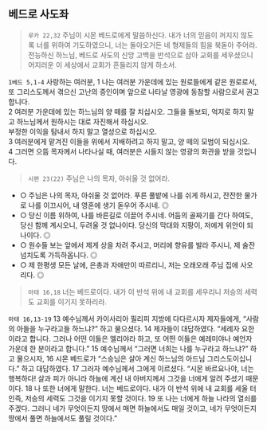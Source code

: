 ## 베드로 사도좌

> `루카 22,32` 주님이 시몬 베드로에게 말씀하신다. 내가 너의 믿음이 꺼지지 않도록 너를 위하여 기도하였으니, 너는 돌아오거든 네 형제들의 힘을 북돋아 주어라.  
> 전능하신 하느님, 베드로 사도의 신앙 고백을 반석으로 삼아 교회를 세우셨으니 어지러운 이 세상에서 교회가 흔들리지 않게 하소서.  


`1베드 5,1-4` 사랑하는 여러분, 1 나는 여러분 가운데에 있는 원로들에게 같은 원로로서, 또 그리스도께서 겪으신 고난의 증인이며 앞으로 나타날 영광에 동참할 사람으로서 권고합니다.  
2 여러분 가운데에 있는 하느님의 양 떼를 잘 치십시오.
그들을 돌보되, 억지로 하지 말고 하느님께서 원하시는 대로 자진해서 하십시오.  
부정한 이익을 탐내서 하지 말고 열성으로 하십시오.  
3 여러분에게 맡겨진 이들을 위에서 지배하려고 하지 말고, 양 떼의 모범이 되십시오.  
4 그러면 으뜸 목자께서 나타나실 때, 여러분은 시들지 않는 영광의 화관을 받을 것입니다.  

> `시편 23(22)` 주님은 나의 목자, 아쉬울 것 없어라.  
- ○ 주님은 나의 목자, 아쉬울 것 없어라. 푸른 풀밭에 나를 쉬게 하시고, 잔잔한 물가로 나를 이끄시어, 내 영혼에 생기 돋우어 주시네. ◎
- ○ 당신 이름 위하여, 나를 바른길로 이끌어 주시네. 어둠의 골짜기를 간다 하여도, 당신 함께 계시오니, 두려울 것 없나이다. 당신의 막대와 지팡이, 저에게 위안이 되나이다. ◎
- ○ 원수들 보는 앞에서 제게 상을 차려 주시고, 머리에 향유를 발라 주시니, 제 술잔 넘치도록 가득하옵니다. ◎
- ○ 제 한평생 모든 날에, 은총과 자애만이 따르리니, 저는 오래오래 주님 집에 사오리다. ◎

> `마태 16,18` 너는 베드로이다. 내가 이 반석 위에 내 교회를 세우리니 저승의 세력도 교회를 이기지 못하리라.  


`마태 16,13-19` 13 예수님께서 카이사리아 필리피 지방에 다다르시자 제자들에게, “사람의 아들을 누구라고들 하느냐?” 하고 물으셨다.
14 제자들이 대답하였다. “세례자 요한이라고 합니다.
그러나 어떤 이들은 엘리야라 하고, 또 어떤 이들은 예레미야나 예언자 가운데 한 분이라고 합니다.”
15 예수님께서 “그러면 너희는 나를 누구라고 하느냐?” 하고 물으시자, 16 시몬 베드로가 “스승님은 살아 계신 하느님의 아드님 그리스도이십니다.” 하고 대답하였다.
17 그러자 예수님께서 그에게 이르셨다.
“시몬 바르요나야, 너는 행복하다!
살과 피가 아니라 하늘에 계신 내 아버지께서 그것을 너에게 알려 주셨기 때문이다.
18 나 또한 너에게 말한다. 너는 베드로이다.
내가 이 반석 위에 내 교회를 세울 터인즉,
저승의 세력도 그것을 이기지 못할 것이다.
19 또 나는 너에게 하늘 나라의 열쇠를 주겠다.
그러니 네가 무엇이든지 땅에서 매면 하늘에서도 매일 것이고,
네가 무엇이든지 땅에서 풀면 하늘에서도 풀릴 것이다.”